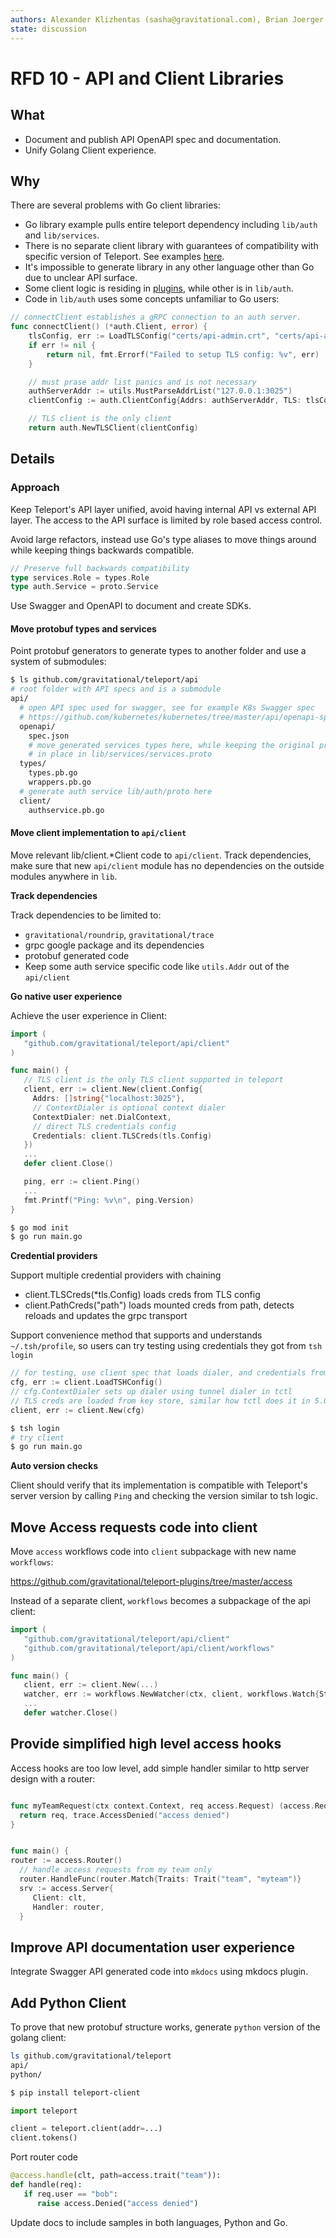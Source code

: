 ```yaml
---
authors: Alexander Klizhentas (sasha@gravitational.com), Brian Joerger (bjoerger@gravitational.com)
state: discussion
---
```


# RFD 10 - API and Client Libraries

## What

- Document and publish API OpenAPI spec and documentation.
- Unify Golang Client experience.

## Why

There are several problems with Go client libraries:

* Go library example pulls entire teleport dependency including `lib/auth` and `lib/services`.
* There is no separate client library with guarantees of compatibility with specific version of Teleport.
See examples [here](https://github.com/kubernetes/client-go#compatibility-matrix).
*  It's impossible to generate library in any other language other than Go due to unclear API surface.
*  Some client logic is residing in [plugins](https://github.com/gravitational/teleport-plugins/blob/master/access/access.go), while other is in `lib/auth`.
* Code in `lib/auth` uses some concepts unfamiliar to Go users:

```go
// connectClient establishes a gRPC connection to an auth server.
func connectClient() (*auth.Client, error) {
    tlsConfig, err := LoadTLSConfig("certs/api-admin.crt", "certs/api-admin.key", "certs/api-admin.cas")
    if err != nil {
        return nil, fmt.Errorf("Failed to setup TLS config: %v", err)
    }

    // must prase addr list panics and is not necessary
    authServerAddr := utils.MustParseAddrList("127.0.0.1:3025")
    clientConfig := auth.ClientConfig{Addrs: authServerAddr, TLS: tlsConfig}

    // TLS client is the only client
    return auth.NewTLSClient(clientConfig)
```

## Details

### Approach

Keep Teleport's API layer unified, avoid having internal API vs external API layer.
The access to the API surface is limited by role based access control.

Avoid large refactors, instead use Go's type aliases to move things around while keeping things backwards compatible.

```go
// Preserve full backwards compatibility
type services.Role = types.Role
type auth.Service = proto.Service
```

Use Swagger and OpenAPI to document and create SDKs.

#### Move protobuf types and services

Point protobuf generators to generate types to another folder and use a system of submodules:

```bash
$ ls github.com/gravitational/teleport/api
# root folder with API specs and is a submodule
api/
  # open API spec used for swagger, see for example K8s Swagger spec
  # https://github.com/kubernetes/kubernetes/tree/master/api/openapi-spec
  openapi/
    spec.json
    # move generated services types here, while keeping the original proto files
    # in place in lib/services/services.proto
  types/
    types.pb.go
    wrappers.pb.go
  # generate auth service lib/auth/proto here
  client/
    authservice.pb.go
```

#### Move client implementation to `api/client`

Move relevant lib/client.*Client code to `api/client`.
Track dependencies, make sure that new `api/client` module has no dependencies
on the outside modules anywhere in `lib`.

**Track dependencies**

Track dependencies to be limited to:
  * `gravitational/roundrip`,  `gravitational/trace`
  * grpc google package and its dependencies
  * protobuf generated code
  * Keep some auth service specific code like `utils.Addr` out of the `api/client`

**Go native user experience**

Achieve the user experience in Client:

```go
import (
   "github.com/gravitational/teleport/api/client"
)

func main() {
   // TLS client is the only TLS client supported in teleport
   client, err := client.New(client.Config{
     Addrs: []string{"localhost:3025"},
     // ContextDialer is optional context dialer
     ContextDialer: net.DialContext,
     // direct TLS credentials config
     Credentials: client.TLSCreds(tls.Config)
   })
   ...
   defer client.Close()

   ping, err := client.Ping()
   ...
   fmt.Printf("Ping: %v\n", ping.Version)
}
```

```bash
$ go mod init
$ go run main.go
```

**Credential providers**

Support multiple credential providers with chaining

* client.TLSCreds(*tls.Config) loads creds from TLS config
* client.PathCreds("path") loads mounted creds from path, detects reloads
and updates the grpc transport

Support convenience method that supports and understands `~/.tsh/profile`,
so users can try testing using credentials they got from `tsh login`

```go
// for testing, use client spec that loads dialer, and credentials from profile
cfg, err := client.LoadTSHConfig()
// cfg.ContextDialer sets up dialer using tunnel dialer in tctl
// TLS creds are loaded from key store, similar how tctl does it in 5.0
client, err := client.New(cfg)
```

```bash
$ tsh login
# try client
$ go run main.go
```

**Auto version checks**

Client should verify that its implementation is compatible with
Teleport's server version by calling `Ping` and checking the version
similar to tsh logic.

## Move Access requests code into client

Move `access` workflows code into `client` subpackage with new name `workflows`:

https://github.com/gravitational/teleport-plugins/tree/master/access

Instead of a separate client, `workflows` becomes a subpackage of the api client:

```go
import (
   "github.com/gravitational/teleport/api/client"
   "github.com/gravitational/teleport/api/client/workflows"
)

func main() {
   client, err := client.New(...)
   watcher, err := workflows.NewWatcher(ctx, client, workflows.Watch{State: ...})
   ...
   defer watcher.Close()

```

## Provide simplified high level access hooks

Access hooks are too low level, add simple handler similar to http server design
with a router:

```go

func myTeamRequest(ctx context.Context, req access.Request) (access.Request, error) {
  return req, trace.AccessDenied("access denied")
}


func main() {
router := access.Router()
  // handle access requests from my team only
  router.HandleFunc(router.Match{Traits: Trait("team", "myteam")}
  srv := access.Server{
     Client: clt,
     Handler: router,
  }
```


## Improve API documentation user experience

Integrate Swagger API generated code into `mkdocs` using mkdocs plugin.

## Add Python Client

To prove that new protobuf structure works, generate `python` version of the
golang client:


```bash
ls github.com/gravitational/teleport
api/
python/

$ pip install teleport-client
```

```python
import teleport

client = teleport.client(addr=...)
client.tokens()
```

Port router code

```python
@access.handle(clt, path=access.trait("team")):
def handle(req):
   if req.user == "bob":
      raise access.Denied("access denied")
```

Update docs to include samples in both languages, Python and Go.
